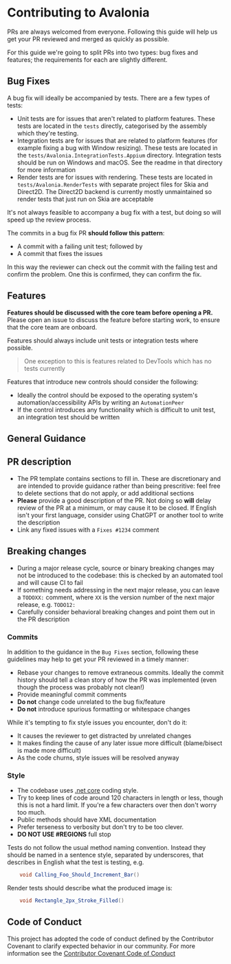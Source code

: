 # Contributing to Avalonia

PRs are always welcomed from everyone. Following this guide will help us get your PR reviewed and merged as quickly as possible.

For this guide we're going to split PRs into two types: bug fixes and features; the requirements for each are slightly different.

## Bug Fixes

A bug fix will ideally be accompanied by tests. There are a few types of tests:

- Unit tests are for issues that aren't related to platform features. These tests are located in the `tests` directly, categorised by the assembly which they're testing.
- Integration tests are for issues that are related to platform features (for example fixing a bug with Window resizing). These tests are located in the `tests/Avalonia.IntegrationTests.Appium` directory. Integration tests should be run on Windows and macOS. See the readme in that directory for more information
- Render tests are for issues with rendering. These tests are located in `tests/Avalonia.RenderTests` with separate project files for Skia and Direct2D. The Direct2D backend is currently mostly unmaintained so render tests that just run on Skia are acceptable

It's not always feasible to accompany a bug fix with a test, but doing so will speed up the review process.

The commits in a bug fix PR **should follow this pattern**:

- A commit with a failing unit test; followed by
- A commit that fixes the issues

In this way the reviewer can check out the commit with the failing test and confirm the problem. One this is confirmed, they can confirm the fix.

## Features

**Features should be discussed with the core team before opening a PR.** Please open an issue to discuss the feature before starting work, to ensure that the core team are onboard.

Features should always include unit tests or integration tests where possible.

> One exception to this is features related to DevTools which has no tests currently

Features that introduce new controls should consider the following:

- Ideally the control should be exposed to the operating system's automation/accessibility APIs by writing an `AutomationPeer`
- If the control introduces any functionality which is difficult to unit test, an integration test should be written

## General Guidance

## PR description

- The PR template contains sections to fill in. These are discretionary and are intended to provide guidance rather than being prescritive: feel free to delete sections that do not apply, or add additional sections
- **Please** provide a good description of the PR. Not doing so **will** delay review of the PR at a minimum, or may cause it to be closed. If English isn't your first language, consider using ChatGPT or another tool to write the description
- Link any fixed issues with a `Fixes #1234` comment

## Breaking changes

- During a major release cycle, source or binary breaking changes may not be introduced to the codebase: this is checked by an automated tool and will cause CI to fail
- If something needs addressing in the next major release, you can leave a `TODOXX:` comment, where `XX` is the version number of the next major release, e.g. `TODO12:`
- Carefully consider behavioral breaking changes and point them out in the PR description

### Commits

In addition to the guidance in the `Bug Fixes` section, following these guidelines may help to get your PR reviewed in a timely manner:

- Rebase your changes to remove extraneous commits. Ideally the commit history should tell a clean story of how the PR was implemented (even though the process was probably not clean!)
- Provide meaningful commit comments
- **Do not** change code unrelated to the bug fix/feature
- **Do not** introduce spurious formatting or whitespace changes

While it's tempting to fix style issues you encounter, don't do it:

- It causes the reviewer to get distracted by unrelated changes
- It makes finding the cause of any later issue more difficult (blame/bisect is made more difficult)
- As the code churns, style issues will be resolved anyway

### Style

- The codebase uses [.net core](https://github.com/dotnet/runtime/blob/master/docs/coding-guidelines/coding-style.md) coding style.
- Try to keep lines of code around 120 characters in length or less, though this is not a hard limit. If you're a few characters over then don't worry too much.
- Public methods should have XML documentation
- Prefer terseness to verbosity but don't try to be too clever.
- **DO NOT USE #REGIONS** full stop

Tests do not follow the usual method naming convention. Instead they should be named in a sentence style, separated by underscores, that describes in English what the test is testing, e.g.

```csharp
    void Calling_Foo_Should_Increment_Bar()
```

Render tests should describe what the produced image is:

```csharp
    void Rectangle_2px_Stroke_Filled()
```

## Code of Conduct

This project has adopted the code of conduct defined by the Contributor Covenant to clarify expected behavior in our community.
For more information see the [Contributor Covenant Code of Conduct](https://dotnetfoundation.org/code-of-conduct)